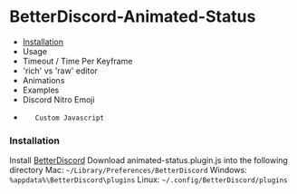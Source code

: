 # BetterDiscord-Animated-Status
*    [Installation](https://github.com/1Toothless/BetterDiscord-Animated-Status/blob/main/README.md#installation)
*    Usage
*    Timeout / Time Per Keyframe
*    'rich' vs 'raw' editor
*    Animations
*    Examples
*    Discord Nitro Emoji
*        Custom Javascript

### Installation
Install [BetterDiscord](https://github.com/rauenzi/BetterDiscordApp)
Download animated-status.plugin.js into the following directory
Mac: `~/Library/Preferences/BetterDiscord`
Windows: `%appdata%\BetterDiscord\plugins`
Linux: `~/.config/BetterDiscord/plugins`

